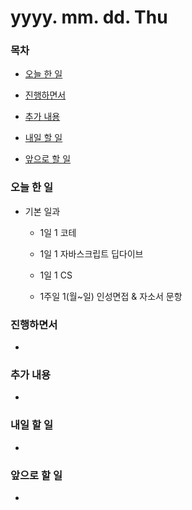 # yyyy. mm. dd. Thu

### 목차

- [오늘 한 일](#오늘-한-일)

- [진행하면서](#진행하면서)

- [추가 내용](#추가-내용)

- [내일 할 일](#내일-할-일)

- [앞으로 할 일](#앞으로-할-일)

### 오늘 한 일

- 기본 일과

  - 1일 1 코테

  - 1일 1 자바스크립트 딥다이브

  - 1일 1 CS

  - 1주일 1(월~일) 인성면접 & 자소서 문항

### 진행하면서

-

### 추가 내용

-

### 내일 할 일

-

### 앞으로 할 일

-

<br><br>
